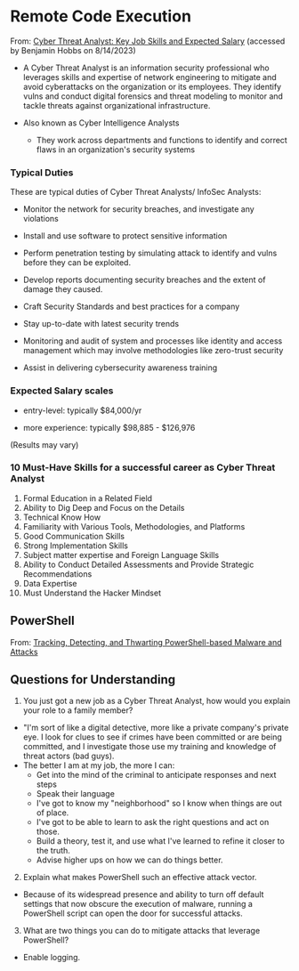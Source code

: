 # Remote Code Execution
From: [Cyber Threat Analyst: Key Job Skills and Expected Salary](https://www.spiceworks.com/it-security/vulnerability-management/articles/cyber-threat-analyst-key-jobs-and-salary/) (accessed by Benjamin Hobbs on 8/14/2023)

* A Cyber Threat Analyst is an information security professional who leverages skills and expertise of network engineering to mitigate and avoid cyberattacks on the organization or its employees. They identify vulns and conduct digital forensics and threat modeling to monitor and tackle threats against organizational infrastructure.

* Also known as Cyber Intelligence Analysts
  * They work across departments and functions to identify and correct flaws in an organization's security systems

### Typical Duties

These are typical duties of Cyber Threat Analysts/ InfoSec Analysts:

* Monitor the network for security breaches, and investigate any violations

* Install and use software to protect sensitive information

* Perform penetration testing by simulating attack to identify and vulns before they can be exploited.

* Develop reports documenting security breaches and the extent of damage they caused.

* Craft Security Standards and best practices for a company

* Stay up-to-date with latest security trends

* Monitoring and audit of system and processes like identity and access management which may involve methodologies like zero-trust security

* Assist in delivering cybersecurity awareness training

### Expected Salary scales

* entry-level: typically $84,000/yr

* more experience: typically $98,885 - $126,976

(Results may vary)

### 10 Must-Have Skills for a successful career as Cyber Threat Analyst

1. Formal Education in a Related Field
2. Ability to Dig Deep and Focus on the Details
3. Technical Know How
4. Familiarity with Various Tools, Methodologies, and Platforms
5. Good Communication Skills 
6. Strong Implementation Skills
7. Subject matter expertise and Foreign Language Skills
8. Ability to Conduct Detailed Assessments and Provide Strategic Recommendations
9. Data Expertise
10. Must Understand the Hacker Mindset

## PowerShell
From: [Tracking, Detecting, and Thwarting PowerShell-based Malware and Attacks](https://www.trendmicro.com/vinfo/us/security/news/cybercrime-and-digital-threats/tracking-detecting-and-thwarting-powershell-based-malware-and-attacks)


## Questions for Understanding

1. You just got a new job as a Cyber Threat Analyst, how would you explain your role to a family member? 
* "I'm sort of like a digital detective, more like a private company's private eye. I look for clues to see if crimes have been committed or are being committed, and I investigate those use my training and knowledge of threat actors (bad guys). 
* The better I am at my job, the more I can:
  * Get into the mind of the criminal to anticipate responses and next steps
  * Speak their language
  * I've got to know my "neighborhood" so I know when things are out of place.
  * I've got to be able to learn to ask the right questions and act on those. 
  * Build a theory, test it, and use what I've learned to refine it closer to the truth.
  * Advise higher ups on how we can do things better.

2. Explain what makes PowerShell such an effective attack vector.
* Because of its widespread presence and ability to turn off default settings that now obscure the execution of malware, running a PowerShell script can open the door for successful attacks.
3. What are two things you can do to mitigate attacks that leverage PowerShell?
* Enable logging. 